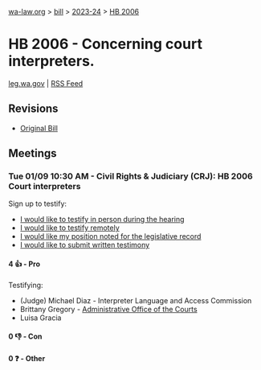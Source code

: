 [wa-law.org](/) > [bill](/bill/) > [2023-24](/bill/2023-24/) > [HB 2006](/bill/2023-24/hb/2006/)

# HB 2006 - Concerning court interpreters.
[leg.wa.gov](https://app.leg.wa.gov/billsummary?BillNumber=2006&Year=2023&Initiative=false) | [RSS Feed](./rss.xml)

## Revisions
* [Original Bill](1/)

## Meetings
### Tue 01/09 10:30 AM - Civil Rights & Judiciary (CRJ): HB 2006 Court interpreters
Sign up to testify:
* [I would like to testify in person during the hearing](https://app.leg.wa.gov/csi/Testifier/Add?chamber=House&mId=31562&aId=156035&caId=22801&tId=1)
* [I would like to testify remotely](https://app.leg.wa.gov/csi/Testifier/Add?chamber=House&mId=31562&aId=156035&caId=22801&tId=2)
* [I would like my position noted for the legislative record](https://app.leg.wa.gov/csi/Testifier/Add?chamber=House&mId=31562&aId=156035&caId=22801&tId=3)
* [I would like to submit written testimony](https://app.leg.wa.gov/csi/Testifier/Add?chamber=House&mId=31562&aId=156035&caId=22801&tId=4)

#### 4 👍 - Pro
Testifying:
* (Judge) Michael Diaz - Interpreter Language and Access Commission
* Brittany Gregory - [Administrative Office of the Courts](/org/administrative_office_of_the_courts/)
* Luisa Gracia

#### 0 👎 - Con

#### 0 ❓ - Other
